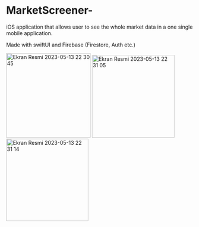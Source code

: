 # MarketScreener-
<p>iOS application that allows user to see the whole market data in a one single mobile application.<p/>

<p> Made with swiftUI and Firebase (Firestore, Auth etc.) <p/>

<img width="227" alt="Ekran Resmi 2023-05-13 22 30 45" src="https://github.com/ocobanoglu18/MarketScreener-/assets/72749463/ca2919df-c944-4ffb-b287-8cef116f5856">
<img width="222" alt="Ekran Resmi 2023-05-13 22 31 05" src="https://github.com/ocobanoglu18/MarketScreener-/assets/72749463/24ad8276-9e77-42dc-9294-895658962b5a">
<img width="221" alt="Ekran Resmi 2023-05-13 22 31 14" src="https://github.com/ocobanoglu18/MarketScreener-/assets/72749463/39e4e50c-ae64-486c-b5e2-6adfeabde5f7">


